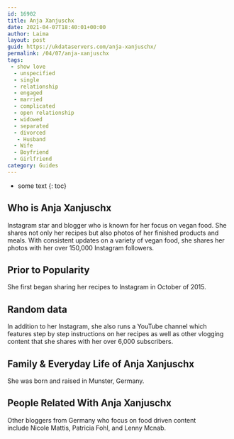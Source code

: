 ```yaml
---
id: 16902
title: Anja Xanjuschx
date: 2021-04-07T18:40:01+00:00
author: Laima
layout: post
guid: https://ukdataservers.com/anja-xanjuschx/
permalink: /04/07/anja-xanjuschx
tags:
 - show love
  - unspecified
  - single
  - relationship
  - engaged
  - married
  - complicated
  - open relationship
  - widowed
  - separated
  - divorced
   - Husband
  - Wife
  - Boyfriend
  - Girlfriend
category: Guides
---
```


* some text
{: toc}


## Who is Anja Xanjuschx
                  
                  
                  
Instagram star and blogger who is known for her focus on vegan food. She shares not only her recipes but also photos of her finished products and meals. With consistent updates on a variety of vegan food, she shares her photos with her over 150,000 Instagram followers. 
                  
              
            
              
            
                
                
                
## Prior to Popularity
                  
                  
                  
She first began sharing her recipes to Instagram in October of 2015. 
                  
              
            
              
            
                
                
                
## Random data
                  
                  
                  
In addition to her Instagram, she also runs a YouTube channel which features step by step instructions on her recipes as well as other vlogging content that she shares with her over 6,000 subscribers. 
                  
              
            
              
            
                
                
                
## Family & Everyday Life of Anja Xanjuschx
                  
                  
                  
She was born and raised in Munster, Germany. 
                  
              
            
              
            
                
                
                
## People Related With Anja Xanjuschx
                  
                  
                  
Other bloggers from Germany who focus on food driven content include Nicole Mattis, Patricia Fohl, and Lenny Mcnab. 
                  
              
            
              
            
                
              
            
              
              
            
            
              
            
          
          
          